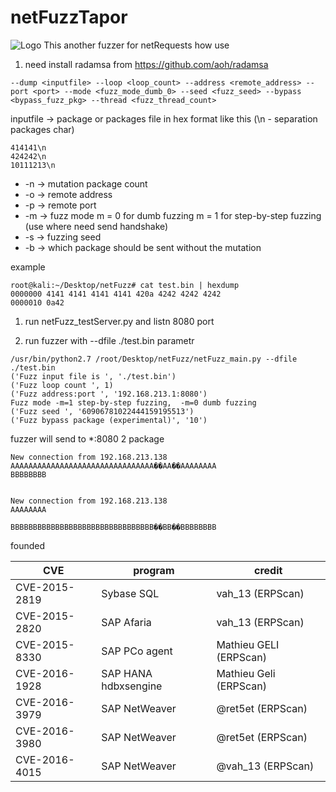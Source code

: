 # netFuzzTapor
![Logo](http://www.logosolinfo.ru/store/media/catalog/product/cache/9/image/9df78eab33525d08d6e5fb8d27136e95/4/8/485-gr_nsfors-bruks-knutyxa.jpg)
This another fuzzer for netRequests
how use
1. need install radamsa from https://github.com/aoh/radamsa
```
--dump <inputfile> --loop <loop_count> --address <remote_address> --port <port> --mode <fuzz_mode_dumb_0> --seed <fuzz_seed> --bypass <bypass_fuzz_pkg> --thread <fuzz_thread_count>
```
inputfile -> package or packages file in hex format like this (\n - separation packages char)
```
414141\n
424242\n
10111213\n
```
* -n -> mutation package count
* -o -> remote address
* -p -> remote port
* -m -> fuzz mode
        m = 0 for dumb fuzzing
        m = 1 for step-by-step fuzzing (use where need send handshake)
* -s -> fuzzing seed
* -b -> which package should be sent without the mutation

example
```
root@kali:~/Desktop/netFuzz# cat test.bin | hexdump
0000000 4141 4141 4141 4141 420a 4242 4242 4242
0000010 0a42
```
1. run netFuzz_testServer.py and listn 8080 port

2. run fuzzer with --dfile ./test.bin parametr
```
/usr/bin/python2.7 /root/Desktop/netFuzz/netFuzz_main.py --dfile ./test.bin
('Fuzz input file is ', './test.bin')
('Fuzz loop count ', 1)
('Fuzz address:port ', '192.168.213.1:8080')
Fuzz mode -m=1 step-by-step fuzzing,  -m=0 dumb fuzzing
('Fuzz seed ', '60906781022444159195513')
('Fuzz bypass package (experimental)', '10')
```
fuzzer will send to *:8080 2 package 
```
New connection from 192.168.213.138
AAAAAAAAAAAAAAAAAAAAAAAAAAAAAAAA�󠁟�AA�󠁟�AAAAAAAA
BBBBBBBB


New connection from 192.168.213.138
AAAAAAAA

BBBBBBBBBBBBBBBBBBBBBBBBBBBBBBBB�󠁟�BB�󠁟�BBBBBBBB

```


founded

CVE           | program    | credit
--------------|------------|-----------
CVE-2015-2819 | Sybase SQL    | vah_13 (ERPScan)
CVE-2015-2820 | SAP Afaria    | vah_13 (ERPScan)
CVE-2015-8330 | SAP PCo agent | Mathieu GELI (ERPScan)
CVE-2016-1928 | SAP HANA hdbxsengine |Mathieu Geli (ERPScan)
CVE-2016-3979 | SAP NetWeaver | @ret5et (ERPScan)
CVE-2016-3980 | SAP NetWeaver | @ret5et (ERPScan)
CVE-2016-4015 | SAP NetWeaver | @vah_13 (ERPScan)
